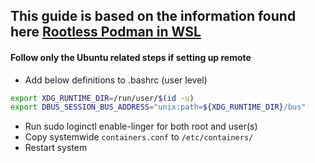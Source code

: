 ## This guide is based on the information found here [Rootless Podman in WSL](https://vivekdhami.com/posts/share-wsl-rootless-podman-instance-with-windows/)

#### Follow only the Ubuntu related steps if setting up remote

- Add below definitions to .bashrc (user level)
```bash
export XDG_RUNTIME_DIR=/run/user/$(id -u)
export DBUS_SESSION_BUS_ADDRESS="unix:path=${XDG_RUNTIME_DIR}/bus"
```
- Run sudo loginctl enable-linger <username> for both root and user(s)
- Copy systemwide `containers.conf` to `/etc/containers/`
- Restart system